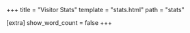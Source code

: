 +++
title = "Visitor Stats"
template = "stats.html"
path = "stats"

[extra]
show_word_count = false
+++

